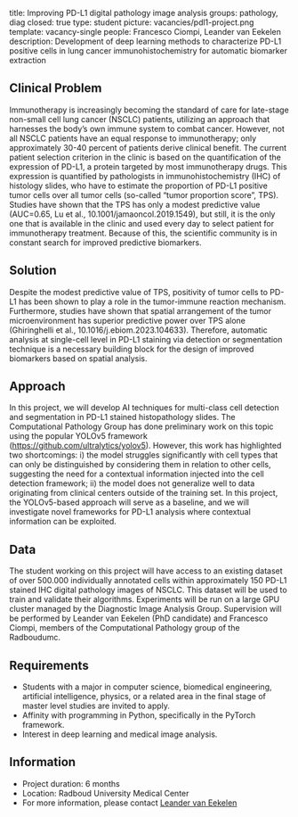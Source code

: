 title: Improving PD-L1 digital pathology image analysis
groups: pathology, diag
closed: true
type: student
picture: vacancies/pdl1-project.png
template: vacancy-single
people: Francesco Ciompi, Leander van Eekelen
description: Development of deep learning methods to characterize PD-L1 positive cells in lung cancer immunohistochemistry for automatic biomarker extraction

## Clinical Problem
Immunotherapy is increasingly becoming the standard of care for late-stage non-small cell lung cancer (NSCLC) patients, utilizing an approach that harnesses the body’s own immune system to combat cancer. However, not all NSCLC patients have an equal response to immunotherapy; only approximately 30-40 percent of patients derive clinical benefit. The current patient selection criterion in the clinic is based on the quantification of the expression of PD-L1, a protein targeted by most immunotherapy drugs. This expression is quantified by pathologists in immunohistochemistry (IHC) of histology slides, who have to estimate the proportion of PD-L1 positive tumor cells over all tumor cells (so-called “tumor proportion score”, TPS). Studies have shown that the TPS has only a modest predictive value (AUC=0.65, Lu et al., 10.1001/jamaoncol.2019.1549), but still, it is the only one that is available in the clinic and used every day to select patient for immunotherapy treatment. Because of this, the scientific community is in constant search for improved predictive biomarkers. 

## Solution
Despite the modest predictive value of TPS, positivity of tumor cells to PD-L1 has been shown to play a role in the tumor-immune reaction mechanism. Furthermore, studies have shown that spatial arrangement of the tumor microenvironment has superior predictive power over TPS alone (Ghiringhelli et al., 10.1016/j.ebiom.2023.104633). Therefore, automatic analysis at single-cell level in PD-L1 staining via detection or segmentation technique is a necessary building block for the design of improved biomarkers based on spatial analysis. 

## Approach
In this project, we will develop AI techniques for multi-class cell detection and segmentation in PD-L1 stained histopathology slides. The Computational Pathology Group has done preliminary work on this topic using the popular YOLOv5 framework (https://github.com/ultralytics/yolov5). However, this work has highlighted two shortcomings: i) the model struggles significantly with cell types that can only be distinguished by considering them in relation to other cells, suggesting the need for a contextual information injected into the cell detection framework; ii) the model does not generalize well to data originating from clinical centers outside of the training set. In this project, the YOLOv5-based approach will serve as a baseline, and we will investigate novel frameworks for PD-L1 analysis where contextual information can be exploited.  

## Data
The student working on this project will have access to an existing dataset of over 500.000 individually annotated cells within approximately 150 PD-L1 stained IHC digital pathology images of NSCLC. This dataset will be used to train and validate their algorithms. Experiments will be run on a large GPU cluster managed by the Diagnostic Image Analysis Group. Supervision will be performed by Leander van Eekelen (PhD candidate) and Francesco Ciompi, members of the Computational Pathology group of the Radboudumc.


## Requirements
-	Students with a major in computer science, biomedical engineering, artificial intelligence, physics, or a related area in the final stage of master level studies are invited to apply.
-	Affinity with programming in Python, specifically in the PyTorch framework.
-	Interest in deep learning and medical image analysis.

## Information
-	Project duration: 6 months
-	Location: Radboud University Medical Center
-	For more information, please contact [Leander van Eekelen](mailto:leander.vaneekelen@radboudumc.nl)
